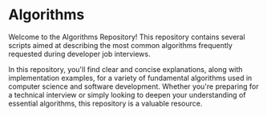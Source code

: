 # Algorithms
Welcome to the Algorithms Repository! This repository contains several scripts aimed at describing the most common algorithms frequently requested during developer job interviews.

In this repository, you'll find clear and concise explanations, along with implementation examples, for a variety of fundamental algorithms used in computer science and software development. Whether you're preparing for a technical interview or simply looking to deepen your understanding of essential algorithms, this repository is a valuable resource.
